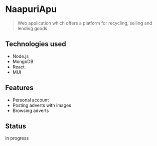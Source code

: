 # NaapuriApu 
> Web application which offers a platform for recycling, selling and lending goods

## Technologies used
- Node.js
- MongoDB
- React
- MUI
## Features
- Personal account
- Posting adverts with images
- Browsing adverts
## Status
In progress
